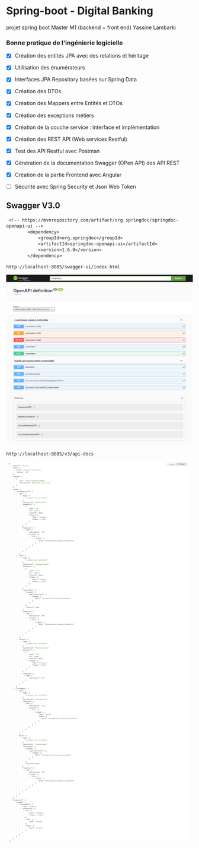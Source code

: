 # Spring-boot  - Digital Banking
projet spring boot Master M1 (backend  + front end) Yassine Lambarki


### Bonne pratique de l'ingénierie logicielle

- [x] Création des entités JPA avec des relations et héritage
- [x] Utilisation des énumérateurs
- [x] Interfaces JPA Repository basées sur Spring Data
- [x] Création des DTOs
- [x] Création des Mappers entre Entités et DTOs
- [x] Création des exceptions métiers
- [x] Création de la couche service : interface et implémentation
- [x] Création des REST API (Web services Restful)
- [x] Test des API Restful avec Postman
- [x] Génération de la documentation Swagger (OPen API) des API REST
- [x] Création de la partie Frontend avec Angular
- [ ] Sécurité avec Spring Security et Json Web Token


## Swagger V3.0

```
 <!-- https://mvnrepository.com/artifact/org.springdoc/springdoc-openapi-ui -->
        <dependency>
            <groupId>org.springdoc</groupId>
            <artifactId>springdoc-openapi-ui</artifactId>
            <version>1.6.8</version>
        </dependency>
``` 

```
http://localhost:8085/swagger-ui/index.html
```  

![swagger](/images/swagger.png)

```
http://localhost:8085/v3/api-docs
``` 

![api doc](/images/apidoc.png)

